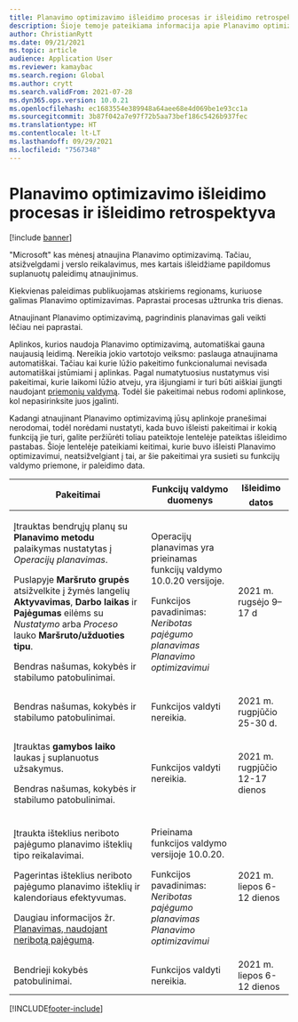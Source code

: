 ```yaml
---
title: Planavimo optimizavimo išleidimo procesas ir išleidimo retrospektyva
description: Šioje temoje pateikiama informacija apie Planavimo optimizavimo paleidimo procesą ir jo paleidimo retrospektyvą.
author: ChristianRytt
ms.date: 09/21/2021
ms.topic: article
audience: Application User
ms.reviewer: kamaybac
ms.search.region: Global
ms.author: crytt
ms.search.validFrom: 2021-07-28
ms.dyn365.ops.version: 10.0.21
ms.openlocfilehash: ec1683554e389948a64aee68e4d069be1e93cc1a
ms.sourcegitcommit: 3b87f042a7e97f72b5aa73bef186c5426b937fec
ms.translationtype: HT
ms.contentlocale: lt-LT
ms.lasthandoff: 09/29/2021
ms.locfileid: "7567348"
---
```

# <a name="planning-optimization-release-process-and-release-history"></a>Planavimo optimizavimo išleidimo procesas ir išleidimo retrospektyva

[!include [banner](../../includes/banner.md)]

"Microsoft" kas mėnesį atnaujina Planavimo optimizavimą. Tačiau, atsižvelgdami į verslo reikalavimus, mes kartais išleidžiame papildomus suplanuotų paleidimų atnaujinimus.

Kiekvienas paleidimas publikuojamas atskiriems regionams, kuriuose galimas Planavimo optimizavimas. Paprastai procesas užtrunka tris dienas.

Atnaujinant Planavimo optimizavimą, pagrindinis planavimas gali veikti lėčiau nei paprastai.

Aplinkos, kurios naudoja Planavimo optimizavimą, automatiškai gauna naujausią leidimą. Nereikia jokio vartotojo veiksmo: paslauga atnaujinama automatiškai. Tačiau kai kurie lūžio pakeitimo funkcionalumai nevisada automatiškai įstūmiami į aplinkas. Pagal numatytuosius nustatymus visi pakeitimai, kurie laikomi lūžio atveju, yra išjungiami ir turi būti aiškiai įjungti naudojant [priemonių valdymą](../../../fin-ops-core/fin-ops/get-started/feature-management/feature-management-overview.md). Todėl šie pakeitimai nebus rodomi aplinkose, kol nepasirinksite juos įgalinti.

Kadangi atnaujinant Planavimo optimizavimą jūsų aplinkoje pranešimai nerodomai, todėl norėdami nustatyti, kada buvo išleisti pakeitimai ir kokią funkciją jie turi, galite peržiūrėti toliau pateiktoje lentelėje pateiktas išleidimo pastabas. Šioje lentelėje pateikiami keitimai, kurie buvo išleisti Planavimo optimizavimui, neatsižvelgiant į tai, ar šie pakeitimai yra susieti su funkcijų valdymo priemone, ir paleidimo data.

| Pakeitimai | Funkcijų valdymo duomenys | Išleidimo datos |
|---|---|---|
| <p>Įtrauktas bendrųjų planų su **Planavimo metodu** palaikymas nustatytas į *Operacijų planavimas*.</p><p>Puslapyje **Maršruto grupės** atsižvelkite į žymės langelių **Aktyvavimas**, **Darbo laikas** ir **Pajėgumas** eilėms su *Nustatymo* arba *Proceso* lauko **Maršruto/užduoties tipu**. </p><p>Bendras našumas, kokybės ir stabilumo patobulinimai. | <p>Operacijų planavimas yra prieinamas funkcijų valdymo 10.0.20 versijoje.</p><p>Funkcijos pavadinimas: *Neribotas pajėgumo planavimas Planavimo optimizavimui*</p>  | 2021 m. rugsėjo 9–17 d |
| Bendras našumas, kokybės ir stabilumo patobulinimai. | Funkcijos valdyti nereikia. | 2021 m. rugpjūčio 25-30 d. |
| <p>Įtrauktas **gamybos laiko** laukas į suplanuotus užsakymus.</p><p>Bendras našumas, kokybės ir stabilumo patobulinimai.</p> | Funkcijos valdyti nereikia. | 2021 m. rugpjūčio 12-17 dienos |
| <p>Įtraukta išteklius neriboto pajėgumo planavimo išteklių tipo reikalavimai.</p><p>Pagerintas išteklius neriboto pajėgumo planavimo išteklių ir kalendoriaus efektyvumas.</p><p>Daugiau informacijos žr. [Planavimas, naudojant neribotą pajėgumą](infinite-capacity-planning.md). | <p>Prieinama funkcijos valdymo versijoje 10.0.20.</p><p>Funkcijos pavadinimas: *Neribotas pajėgumo planavimas Planavimo optimizavimui*</p> | 2021 m. liepos 6-12 dienos |
| Bendrieji kokybės patobulinimai. | Funkcijos valdyti nereikia. | 2021 m. liepos 6-12 dienos |

[!INCLUDE[footer-include](../../../includes/footer-banner.md)]
